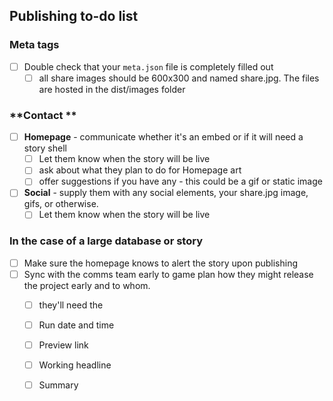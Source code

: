 ## **Publishing to-do list**

### Meta tags

* [ ] Double check that your `meta.json` file is completely filled out 
  * [ ] all share images should be 600x300 and named share.jpg. The files are hosted in the dist/images folder

### **Contact **

* [ ] **Homepage** - communicate whether it's an embed or if it will need a story shell
  * [ ] Let them know when the story will be live
  * [ ] ask about what they plan to do for Homepage art
  * [ ] offer suggestions if you have any - this could be a gif or static image
* [ ] **Social** - supply them with any social elements, your share.jpg image, gifs, or otherwise.
  * [ ] Let them know when the story will be live

### **In the case of a large database or story**

* [ ] Make sure the homepage knows to alert the story upon publishing
* [ ] Sync with the comms team early to game plan how they might release the project early and to whom.
  * [ ] they'll need the
  * [ ] Run date and time
  * [ ] Preview link
  * [ ] Working headline
  * [ ] Summary



